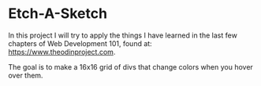 # Etch-A-Sketch

In this project I will try to apply the things I have learned in the last few chapters of Web Development 101, found at: https://www.theodinproject.com.

The goal is to make a 16x16 grid of divs that change colors when you hover over them.